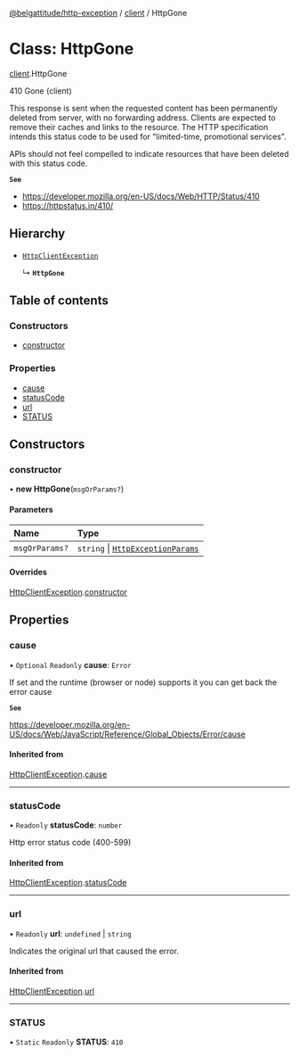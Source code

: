 [@belgattitude/http-exception](../README.md) / [client](../modules/client.md) / HttpGone

# Class: HttpGone

[client](../modules/client.md).HttpGone

410 Gone (client)

This response is sent when the requested content has been permanently deleted from server, with no forwarding address.
Clients are expected to remove their caches and links to the resource. The HTTP specification intends
this status code to be used for "limited-time, promotional services".

APIs should not feel compelled to indicate resources that have been deleted with this status code.

**`See`**

- https://developer.mozilla.org/en-US/docs/Web/HTTP/Status/410
- https://httpstatus.in/410/

## Hierarchy

- [`HttpClientException`](base.HttpClientException.md)

  ↳ **`HttpGone`**

## Table of contents

### Constructors

- [constructor](client.HttpGone.md#constructor)

### Properties

- [cause](client.HttpGone.md#cause)
- [statusCode](client.HttpGone.md#statuscode)
- [url](client.HttpGone.md#url)
- [STATUS](client.HttpGone.md#status)

## Constructors

### constructor

• **new HttpGone**(`msgOrParams?`)

#### Parameters

| Name           | Type                                                                         |
| :------------- | :--------------------------------------------------------------------------- |
| `msgOrParams?` | `string` \| [`HttpExceptionParams`](../modules/types.md#httpexceptionparams) |

#### Overrides

[HttpClientException](base.HttpClientException.md).[constructor](base.HttpClientException.md#constructor)

## Properties

### cause

• `Optional` `Readonly` **cause**: `Error`

If set and the runtime (browser or node) supports it
you can get back the error cause

**`See`**

https://developer.mozilla.org/en-US/docs/Web/JavaScript/Reference/Global_Objects/Error/cause

#### Inherited from

[HttpClientException](base.HttpClientException.md).[cause](base.HttpClientException.md#cause)

---

### statusCode

• `Readonly` **statusCode**: `number`

Http error status code (400-599)

#### Inherited from

[HttpClientException](base.HttpClientException.md).[statusCode](base.HttpClientException.md#statuscode)

---

### url

• `Readonly` **url**: `undefined` \| `string`

Indicates the original url that caused the error.

#### Inherited from

[HttpClientException](base.HttpClientException.md).[url](base.HttpClientException.md#url)

---

### STATUS

▪ `Static` `Readonly` **STATUS**: `410`
